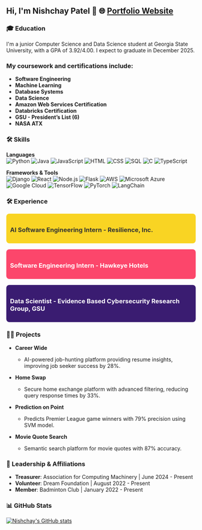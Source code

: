 
## Hi, I'm Nishchay Patel 👋  🌐 [Portfolio Website](https://patelnishchay.vercel.app/)

### 🎓 Education
I'm a junior Computer Science and Data Science student at Georgia State University, with a GPA of 3.92/4.00. I expect to graduate in December 2025. 


### My coursework and certifications include:

- **Software Engineering**
- **Machine Learning**
- **Database Systems**
- **Data Science**
- **Amazon Web Services Certification**
- **Databricks Certification**
- **GSU - President’s List (6)**
- **NASA ATX**

### 🛠️ Skills
**Languages**  
![Python](https://img.shields.io/badge/-Python-3776AB?style=flat&logo=python&logoColor=white)
![Java](https://img.shields.io/badge/-Java-007396?style=flat&logo=java&logoColor=white)
![JavaScript](https://img.shields.io/badge/-JavaScript-F7DF1E?style=flat&logo=javascript&logoColor=black)
![HTML](https://img.shields.io/badge/-HTML5-E34F26?style=flat&logo=html5&logoColor=white)
![CSS](https://img.shields.io/badge/-CSS3-1572B6?style=flat&logo=css3&logoColor=white)
![SQL](https://img.shields.io/badge/-SQL-4479A1?style=flat&logo=postgresql&logoColor=white)
![C](https://img.shields.io/badge/-C-A8B9CC?style=flat&logo=c&logoColor=white)
![TypeScript](https://img.shields.io/badge/-TypeScript-007ACC?style=flat&logo=typescript&logoColor=white)


**Frameworks & Tools**  
![Django](https://img.shields.io/badge/-Django-092E20?style=flat&logo=django&logoColor=white)
![React](https://img.shields.io/badge/-React-61DAFB?style=flat&logo=react&logoColor=black)
![Node.js](https://img.shields.io/badge/-Node.js-339933?style=flat&logo=node.js&logoColor=white)
![Flask](https://img.shields.io/badge/-Flask-000000?style=flat&logo=flask&logoColor=white)
![AWS](https://img.shields.io/badge/-AWS-232F3E?style=flat&logo=amazon-aws&logoColor=white)
![Microsoft Azure](https://img.shields.io/badge/-Azure-0078D4?style=flat&logo=microsoft-azure&logoColor=white)
![Google Cloud](https://img.shields.io/badge/-Google%20Cloud-4285F4?style=flat&logo=google-cloud&logoColor=white)
![TensorFlow](https://img.shields.io/badge/-TensorFlow-FF6F00?style=flat&logo=tensorflow&logoColor=white)
![PyTorch](https://img.shields.io/badge/-PyTorch-EE4C2C?style=flat&logo=pytorch&logoColor=white)
![LangChain](https://img.shields.io/badge/-LangChain-FFD700?style=flat&logo=langchain&logoColor=black)


### 🛠️ Experience

<div style="display: flex; flex-direction: column; gap: 16px;">

  <div style="background-color: #f9d423; padding: 10px; border-radius: 8px;">
    <h3 style="color: #333; font-weight: bold;">
      AI Software Engineering Intern - Resilience, Inc.
    </h3>
  </div>

  <div style="background-color: #fc466b; padding: 10px; border-radius: 8px;">
    <h3 style="color: #fff; font-weight: bold;">
      Software Engineering Intern - Hawkeye Hotels
    </h3>
  </div>

  <div style="background-color: #3a1c71; padding: 10px; border-radius: 8px;">
    <h3 style="color: #fff; font-weight: bold;">
      Data Scientist - Evidence Based Cybersecurity Research Group, GSU
    </h3>
  </div>

</div>


### 👨‍💻 Projects
- **Career Wide**
  - AI-powered job-hunting platform providing resume insights, improving job seeker success by 28%.

- **Home Swap** 
  - Secure home exchange platform with advanced filtering, reducing query response times by 33%.

- **Prediction on Point**
  - Predicts Premier League game winners with 79% precision using SVM model.

- **Movie Quote Search**
  - Semantic search platform for movie quotes with 87% accuracy.


### 👥 Leadership & Affiliations
- **Treasurer**: Association for Computing Machinery | June 2024 - Present
- **Volunteer**: Dream Foundation | August 2022 - Present
- **Member**: Badminton Club | January 2022 - Present


### 📊 GitHub Stats
[![Nishchay's GitHub stats](https://github-readme-stats.vercel.app/api?username=nishchaypat&show_icons=true&theme=radical)](https://github.com/nishchaypat/github-readme-stats)
